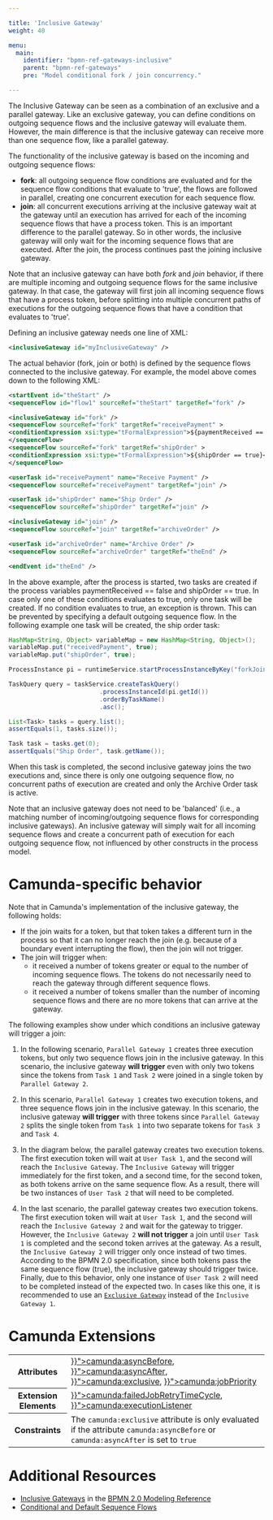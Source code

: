 ```yaml
---

title: 'Inclusive Gateway'
weight: 40

menu:
  main:
    identifier: "bpmn-ref-gateways-inclusive"
    parent: "bpmn-ref-gateways"
    pre: "Model conditional fork / join concurrency."

---
```



The Inclusive Gateway can be seen as a combination of an exclusive and a parallel gateway. Like an exclusive gateway, you can define conditions on outgoing sequence flows and the inclusive gateway will evaluate them. However, the main difference is that the inclusive gateway can receive more than one sequence flow, like a parallel gateway.

The functionality of the inclusive gateway is based on the incoming and outgoing sequence flows:

*   __fork__: all outgoing sequence flow conditions are evaluated and for the sequence flow conditions that evaluate to 'true', the flows are followed in parallel, creating one concurrent execution for each sequence flow.
*   __join__: all concurrent executions arriving at the inclusive gateway wait at the gateway until an execution has arrived for each of the incoming sequence flows that have a process token. This is an important difference to the parallel gateway. So in other words, the inclusive gateway will only wait for the incoming sequence flows that are executed. After the join, the process continues past the joining inclusive gateway.

Note that an inclusive gateway can have both _fork_ and _join_ behavior, if there are multiple incoming and outgoing sequence flows for the same inclusive gateway. In that case, the gateway will first join all incoming sequence flows that have a process token, before splitting into multiple concurrent paths of executions for the outgoing sequence flows that have a condition that evaluates to 'true'.

<div data-bpmn-diagram="../bpmn/inclusive-gateway"></div>

Defining an inclusive gateway needs one line of XML:

```xml
<inclusiveGateway id="myInclusiveGateway" />
```

The actual behavior (fork, join or both) is defined by the sequence flows connected to the inclusive gateway. For example, the model above comes down to the following XML:

```xml
<startEvent id="theStart" />
<sequenceFlow id="flow1" sourceRef="theStart" targetRef="fork" />

<inclusiveGateway id="fork" />
<sequenceFlow sourceRef="fork" targetRef="receivePayment" >
<conditionExpression xsi:type="tFormalExpression">${paymentReceived == false}</conditionExpression>
</sequenceFlow>
<sequenceFlow sourceRef="fork" targetRef="shipOrder" >
<conditionExpression xsi:type="tFormalExpression">${shipOrder == true}</conditionExpression>
</sequenceFlow>

<userTask id="receivePayment" name="Receive Payment" />
<sequenceFlow sourceRef="receivePayment" targetRef="join" />

<userTask id="shipOrder" name="Ship Order" />
<sequenceFlow sourceRef="shipOrder" targetRef="join" />

<inclusiveGateway id="join" />
<sequenceFlow sourceRef="join" targetRef="archiveOrder" />

<userTask id="archiveOrder" name="Archive Order" />
<sequenceFlow sourceRef="archiveOrder" targetRef="theEnd" />

<endEvent id="theEnd" />
```

In the above example, after the process is started, two tasks are created if the process variables paymentReceived == false and shipOrder == true. In case only one of these conditions evaluates to true, only one task will be created. If no condition evaluates to true, an exception is thrown. This can be prevented by specifying a default outgoing sequence flow. In the following example one task will be created, the ship order task:

```java
HashMap<String, Object> variableMap = new HashMap<String, Object>();
variableMap.put("receivedPayment", true);
variableMap.put("shipOrder", true);

ProcessInstance pi = runtimeService.startProcessInstanceByKey("forkJoin");

TaskQuery query = taskService.createTaskQuery()
                         .processInstanceId(pi.getId())
                         .orderByTaskName()
                         .asc();

List<Task> tasks = query.list();
assertEquals(1, tasks.size());

Task task = tasks.get(0);
assertEquals("Ship Order", task.getName());
```

When this task is completed, the second inclusive gateway joins the two executions and, since there is only one outgoing sequence flow, no concurrent paths of execution are created and only the Archive Order task is active.

Note that an inclusive gateway does not need to be 'balanced' (i.e., a matching number of incoming/outgoing sequence flows for corresponding inclusive gateways). An inclusive gateway will simply wait for all incoming sequence flows and create a concurrent path of execution for each outgoing sequence flow, not influenced by other constructs in the process model.


# Camunda-specific behavior 

Note that in Camunda's implementation of the inclusive gateway, the following holds: 

* If the join waits for a token, but that token takes a different turn in the process 
  so that it can no longer reach the join (e.g. because of a boundary event interrupting 
  the flow), then the join will not trigger.
* The join will trigger when:
  * it received a number of tokens greater or equal to the number of incoming sequence 
    flows. The tokens do not necessarily need to reach the gateway through different 
    sequence flows.
  * it received a number of tokens smaller than the number of incoming sequence flows 
    and there are no more tokens that can arrive at the gateway.

The following examples show under which conditions an inclusive gateway will trigger a join:

1. In the following scenario, `Parallel Gateway 1` creates three execution tokens, but
   only two sequence flows join in the inclusive gateway. In this scenario, the inclusive
   gateway **will trigger** even with only two tokens since the tokens from `Task 1` and `Task 2`
   were joined in a single token by `Parallel Gateway 2`. 
   <div data-bpmn-diagram="../bpmn/inclusive_gateway_scenario_1"></div>
   
1. In this scenario, `Parallel Gateway 1` creates two execution tokens, and
   three sequence flows join in the inclusive gateway. In this scenario, the inclusive
   gateway **will trigger** with three tokens since `Parallel Gateway 2` splits the single
   token from `Task 1` into two separate tokens for `Task 3` and `Task 4`.
   <div data-bpmn-diagram="../bpmn/inclusive_gateway_scenario_2"></div>

1. In the diagram below, the parallel gateway creates two execution tokens. The first
   execution token will wait at `User Task 1`, and the second will reach the
   `Inclusive Gateway`. The `Inclusive Gateway` will trigger immediately for the first token,
   and a second time, for the second token, as both tokens arrive on the same sequence flow.
   As a result, there will be two instances of `User Task 2` that will need to be completed.
   <div data-bpmn-diagram="../bpmn/inclusive_gateway_scenario_3"></div>

1. In the last scenario, the parallel gateway creates two execution tokens. The first
   execution token will wait at `User Task 1`, and the second will reach the
   `Inclusive Gateway 2` and wait for the gateway to trigger. However, the
   `Inclusive Gateway 2` **will not trigger** a join until `User Task 1` is completed and
   the second token arrives at the gateway. As a result, the `Inclusive Gateway 2` will trigger
   only once instead of two times. According to the BPMN 2.0 specification, since both tokens pass 
   the same sequence flow (true), the inclusive gateway should trigger twice. Finally, due to this
   behavior, only one instance of `User Task 2` will need to be completed instead of the expected two.
   In cases like this one, it is recommended to use an [`Exclusive Gateway`](../../reference/bpmn20/gateways/exclusive-gateway.md)
   instead of the `Inclusive Gateway 1`.
   <div data-bpmn-diagram="../bpmn/inclusive_gateway_scenario_4"></div>

# Camunda Extensions

<table class="table table-striped">
  <tr>
    <th>Attributes</th>
    <td>
      <a href="../../reference/bpmn20/custom-extensions/extension-attributes.md#asyncbefore" >}}">camunda:asyncBefore</a>,
      <a href="../../reference/bpmn20/custom-extensions/extension-attributes.md#asyncafter" >}}">camunda:asyncAfter</a>,
      <a href="../../reference/bpmn20/custom-extensions/extension-attributes.md#exclusive" >}}">camunda:exclusive</a>,
      <a href="../../reference/bpmn20/custom-extensions/extension-attributes.md#jobpriority" >}}">camunda:jobPriority</a>
    </td>
  </tr>
  <tr>
    <th>Extension Elements</th>
    <td>
      <a href="../../reference/bpmn20/custom-extensions/extension-elements.md#failedjobretrytimecycle" >}}">camunda:failedJobRetryTimeCycle</a>,
      <a href="../../reference/bpmn20/custom-extensions/extension-elements.md#executionlistener" >}}">camunda:executionListener</a>
    </td>
  </tr>
  <tr>
    <th>Constraints</th>
    <td>
      The <code>camunda:exclusive</code> attribute is only evaluated if the attribute
      <code>camunda:asyncBefore</code> or <code>camunda:asyncAfter</code> is set to <code>true</code>
    </td>
  </tr>
</table>


# Additional Resources

*   [Inclusive Gateways](http://camunda.org/bpmn/reference.html#gateways-data-based-inclusive-gateways) in the [BPMN 2.0 Modeling Reference](http://camunda.org/bpmn/reference.html)
*   [Conditional and Default Sequence Flows](../../reference/bpmn20/gateways/sequence-flow.md)
